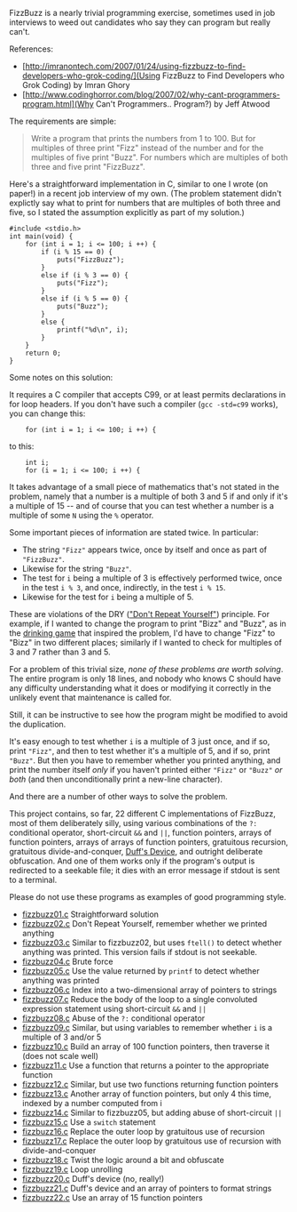 FizzBuzz is a nearly trivial programming exercise, sometimes used in
job interviews to weed out candidates who say they can program but
really can't.

References:

* [http://imranontech.com/2007/01/24/using-fizzbuzz-to-find-developers-who-grok-coding/](Using FizzBuzz to Find Developers who Grok Coding) by Imran Ghory
* [http://www.codinghorror.com/blog/2007/02/why-cant-programmers-program.html](Why Can't Programmers.. Program?) by Jeff Atwood

The requirements are simple:

> Write a program that prints the numbers from 1 to 100. But for multiples
> of three print "Fizz" instead of the number and for the multiples of
> five print "Buzz". For numbers which are multiples of both three and
> five print "FizzBuzz".

Here's a straightforward implementation in C, similar to one I wrote
(on paper!) in a recent job interview of my own.  (The problem
statement didn't explictly say what to print for numbers that are
multiples of both three and five, so I stated the assumption explicitly
as part of my solution.)

    #include <stdio.h>
    int main(void) {
        for (int i = 1; i <= 100; i ++) {
            if (i % 15 == 0) {
                puts("FizzBuzz");
            }
            else if (i % 3 == 0) {
                puts("Fizz");
            }
            else if (i % 5 == 0) {
                puts("Buzz");
            }
            else {
                printf("%d\n", i);
            }
        }
        return 0;
    }

Some notes on this solution:

It requires a C compiler that accepts C99, or at least permits
declarations in for loop headers.  If you don't have such a compiler
(`gcc -std=c99` works), you can change this:

        for (int i = 1; i <= 100; i ++) {

to this:

        int i;
        for (i = 1; i <= 100; i ++) {

It takes advantage of a small piece of mathematics that's not stated
in the problem, namely that a number is a multiple of both 3 and 5
if and only if it's a multiple of 15 -- and of course that you can
test whether a number is a multiple of some `N` using the `%` operator.

Some important pieces of information are stated twice.  In particular:

* The string `"Fizz"` appears twice, once by itself and once as part of `"FizzBuzz"`.
* Likewise for the string `"Buzz"`.
* The test for `i` being a multiple of 3 is effectively performed
  twice, once in the test `i % 3`, and once, indirectly, in the test
  `i % 15`.
* Likewise for the test for `i` being a multiple of 5.

These are violations of the DRY (["Don't Repeat
Yourself"](http://en.wikipedia.org/wiki/DRY)) principle.  For example,
if I wanted to change the program to print "Bizz" and "Buzz",
as in the [drinking game](http://en.wikipedia.org/wiki/Bizz_Buzz)
that inspired the problem, I'd have to change "Fizz" to "Bizz" in
two different places; similarly if I wanted to check for multiples
of 3 and 7 rather than 3 and 5.

For a problem of this trivial size, *none of these problems are worth
solving*.  The entire program is only 18 lines, and nobody who knows
C should have any difficulty understanding what it does or modifying
it correctly in the unlikely event that maintenance is called for.

Still, it can be instructive to see how the program might be modified
to avoid the duplication.

It's easy enough to test whether `i` is a multiple of 3 just once,
and if so, print `"Fizz"`, and then to test whether it's a multiple
of 5, and if so, print `"Buzz"`.  But then you have to remember
whether you printed anything, and print the number itself *only*
if you haven't printed either `"Fizz"` or `"Buzz"` *or both* (and
then unconditionally print a new-line character).

And there are a number of other ways to solve the problem.

This project contains, so far, 22 different C implementations of
FizzBuzz, most of them deliberately silly, using various combinations
of the `?:` conditional operator, short-circuit `&&` and `||`,
function pointers, arrays of function pointers, arrays of arrays of
function pointers, gratuitous recursion, gratuitous divide-and-conquer,
[Duff's Device](http://en.wikipedia.org/wiki/Duff%27s_device), and
outright deliberate obfuscation.  And one of them works only if the
program's output is redirected to a seekable file; it dies with an
error message if stdout is sent to a terminal.

Please do not use these programs as examples of good programming style.

* [fizzbuzz01.c](https://github.com/Keith-S-Thompson/fizzbuzz-c/blob/master/fizzbuzz01.c)
  Straightforward solution
* [fizzbuzz02.c](https://github.com/Keith-S-Thompson/fizzbuzz-c/blob/master/fizzbuzz02.c)
  Don't Repeat Yourself, remember whether we printed anything
* [fizzbuzz03.c](https://github.com/Keith-S-Thompson/fizzbuzz-c/blob/master/fizzbuzz03.c)
  Similar to fizzbuzz02, but uses `ftell()` to detect whether anything was printed.  This version fails if stdout is not seekable.
* [fizzbuzz04.c](https://github.com/Keith-S-Thompson/fizzbuzz-c/blob/master/fizzbuzz04.c)
  Brute force
* [fizzbuzz05.c](https://github.com/Keith-S-Thompson/fizzbuzz-c/blob/master/fizzbuzz05.c)
  Use the value returned by `printf` to detect whether anything was printed
* [fizzbuzz06.c](https://github.com/Keith-S-Thompson/fizzbuzz-c/blob/master/fizzbuzz06.c)
  Index into a two-dimensional array of pointers to strings
* [fizzbuzz07.c](https://github.com/Keith-S-Thompson/fizzbuzz-c/blob/master/fizzbuzz07.c)
  Reduce the body of the loop to a single convoluted expression statement using short-circuit `&&` and `||`
* [fizzbuzz08.c](https://github.com/Keith-S-Thompson/fizzbuzz-c/blob/master/fizzbuzz08.c)
  Abuse of the `?:` conditional operator
* [fizzbuzz09.c](https://github.com/Keith-S-Thompson/fizzbuzz-c/blob/master/fizzbuzz09.c)
  Similar, but using variables to remember whether `i` is a multiple of 3 and/or 5
* [fizzbuzz10.c](https://github.com/Keith-S-Thompson/fizzbuzz-c/blob/master/fizzbuzz10.c)
  Build an array of 100 function pointers, then traverse it (does not scale well)
* [fizzbuzz11.c](https://github.com/Keith-S-Thompson/fizzbuzz-c/blob/master/fizzbuzz11.c)
  Use a function that returns a pointer to the appropriate function
* [fizzbuzz12.c](https://github.com/Keith-S-Thompson/fizzbuzz-c/blob/master/fizzbuzz12.c)
  Similar, but use two functions returning function pointers
* [fizzbuzz13.c](https://github.com/Keith-S-Thompson/fizzbuzz-c/blob/master/fizzbuzz13.c)
  Another array of function pointers, but only 4 this time, indexed by a number computed from i
* [fizzbuzz14.c](https://github.com/Keith-S-Thompson/fizzbuzz-c/blob/master/fizzbuzz14.c)
  Similar to fizzbuzz05, but adding abuse of short-circuit `||`
* [fizzbuzz15.c](https://github.com/Keith-S-Thompson/fizzbuzz-c/blob/master/fizzbuzz15.c)
  Use a `switch` statement
* [fizzbuzz16.c](https://github.com/Keith-S-Thompson/fizzbuzz-c/blob/master/fizzbuzz16.c)
  Replace the outer loop by gratuitous use of recursion
* [fizzbuzz17.c](https://github.com/Keith-S-Thompson/fizzbuzz-c/blob/master/fizzbuzz17.c)
  Replace the outer loop by gratuitous use of recursion with divide-and-conquer
* [fizzbuzz18.c](https://github.com/Keith-S-Thompson/fizzbuzz-c/blob/master/fizzbuzz18.c)
  Twist the logic around a bit and obfuscate
* [fizzbuzz19.c](https://github.com/Keith-S-Thompson/fizzbuzz-c/blob/master/fizzbuzz19.c)
  Loop unrolling
* [fizzbuzz20.c](https://github.com/Keith-S-Thompson/fizzbuzz-c/blob/master/fizzbuzz20.c)
  Duff's device (no, really!)
* [fizzbuzz21.c](https://github.com/Keith-S-Thompson/fizzbuzz-c/blob/master/fizzbuzz21.c)
  Duff's device and an array of pointers to format strings
* [fizzbuzz22.c](https://github.com/Keith-S-Thompson/fizzbuzz-c/blob/master/fizzbuzz22.c)
  Use an array of 15 function pointers
